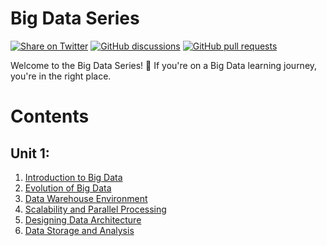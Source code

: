 # Big Data Series

[![Share on Twitter](https://img.shields.io/badge/-Share%20on%20Twitter-blue?logo=twitter&style=flat-square)](https://twitter.com/intent/tweet?text=https%3A%2F%2Fgithub.com%2Fwhoami-anoint%2FBig-Data-Series)
[![GitHub discussions](https://img.shields.io/github/discussions/whoami-anoint/DevOps)](https://github.com/whoami-anoint/Big-Data-Series/discussions)
[![GitHub pull requests](https://img.shields.io/github/issues-pr/whoami-anoint/DevOps)](https://github.com/whoami-anoint/Big-Data-Series/pulls)

Welcome to the Big Data Series! 🚀 If you're on a Big Data learning journey, you're in the right place.
# Contents
## Unit 1:
1. [Introduction to Big Data](/Unit%201/1_intro_BD.md)
2. [Evolution of Big Data](/Unit%201/2_Evolution.md)
3. [Data Warehouse Environment](/Unit%201/3_wirehouse.md)
4. [Scalability and Parallel Processing](/Unit%201/4_Scalability_and_Parallel_Processing.md)
5. [Designing Data Architecture](/Unit%201/5_DA.md)
6. [Data Storage and Analysis](/Unit%201/6_BD_Analytics.md)